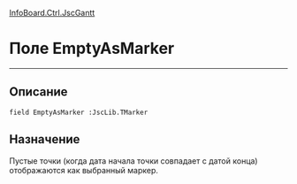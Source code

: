 ﻿---
Link: InfoBoard.Ctrl.JscGantt.@EmptyAsMarker
---

<!---  Навигация
[Имя проекта](#) :
-->
[InfoBoard.Ctrl.JscGantt](Default)

# Поле EmptyAsMarker
---

## Описание

    field EmptyAsMarker :JscLib.TMarker

<!--
## Аргументы{#Args}

### Аргумент1

Описание аргумента 1
-->

## Назначение

Пустые точки (когда дата начала точки совпадает с датой конца) отображаются как выбранный маркер.

<!--
## Пример

    EmptyAsMarker...
-->

